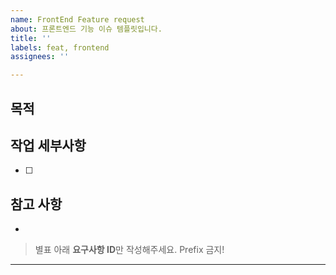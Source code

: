 ```yaml
---
name: FrontEnd Feature request
about: 프론트엔드 기능 이슈 템플릿입니다.
title: ''
labels: feat, frontend
assignees: ''

---
```


## 목적
> 

## 작업 세부사항
- [ ] 

## 참고 사항
-


> 별표 아래 **요구사항 ID**만 작성해주세요. Prefix 금지!

********************
